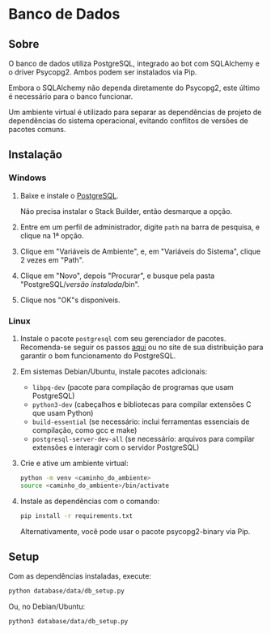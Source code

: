 # Banco de Dados

## Sobre

O banco de dados utiliza PostgreSQL, integrado ao bot com SQLAlchemy e o driver Psycopg2. Ambos podem ser instalados via Pip.

Embora o SQLAlchemy não dependa diretamente do Psycopg2, este último é necessário para o banco funcionar.

Um ambiente virtual é utilizado para separar as dependências de projeto de dependências do sistema operacional, evitando conflitos de versões de pacotes comuns.

## Instalação

### Windows

1. Baixe e instale o [PostgreSQL](https://www.enterprisedb.com/downloads/postgres-postgresql-downloads).

   Não precisa instalar o Stack Builder, então desmarque a opção.

2. Entre em um perfil de administrador, digite ``path`` na barra de pesquisa, e clique na 1ª opção.

3. Clique em "Variáveis de Ambiente", e, em "Variáveis do Sistema", clique 2 vezes em "Path".

4. Clique em "Novo", depois "Procurar", e busque pela pasta "PostgreSQL/_versão instalada_/bin".

5. Clique nos "OK"s disponíveis.

### Linux

1. Instale o pacote ``postgresql`` com seu gerenciador de pacotes. Recomenda-se seguir os passos [aqui](https://www.postgresql.org/download/) ou no site de sua distribuição para garantir o bom funcionamento do PostgreSQL.

2. Em sistemas Debian/Ubuntu, instale pacotes adicionais:
   - ``libpq-dev`` (pacote para compilação de programas que usam PostgreSQL)
   - ``python3-dev`` (cabeçalhos e bibliotecas para compilar extensões C que usam Python)
   - ``build-essential`` (se necessário: inclui ferramentas essenciais de compilação, como gcc e make)
   - ``postgresql-server-dev-all`` (se necessário: arquivos para compilar extensões e interagir com o servidor PostgreSQL)

3. Crie e ative um ambiente virtual:
   
   ```sh
   python -m venv <caminho_do_ambiente>
   source <caminho_do_ambiente>/bin/activate
   ```

4. Instale as dependências com o comando:
   
   ```sh
   pip install -r requirements.txt
   ```

   Alternativamente, você pode usar o pacote psycopg2-binary via Pip.

## Setup

Com as dependências instaladas, execute:

```sh
python database/data/db_setup.py
```

Ou, no Debian/Ubuntu:

```sh
python3 database/data/db_setup.py
```
